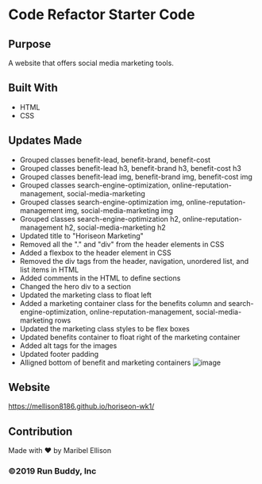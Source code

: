 # Code Refactor Starter Code

## Purpose
A website that offers social media marketing tools.

## Built With
* HTML
* CSS

## Updates Made
* Grouped classes benefit-lead, benefit-brand, benefit-cost
* Grouped classes benefit-lead h3, benefit-brand h3, benefit-cost h3
* Grouped classes benefit-lead img, benefit-brand img, benefit-cost img
* Grouped classes search-engine-optimization, online-reputation-management, social-media-marketing
* Grouped classes search-engine-optimization img, online-reputation-management img, social-media-marketing img
* Grouped classes search-engine-optimization h2, online-reputation-management h2, social-media-marketing h2
* Updated title to "Horiseon Marketing"
* Removed all the "." and "div" from the header elements in CSS
* Added a flexbox to the header element in CSS
* Removed the div tags from the header, navigation, unordered list, and list items in HTML
* Added comments in the HTML to define sections
* Changed the hero div to a section
* Updated the marketing class to float left
* Added a marketing container class for the benefits column and search-engine-optimization, online-reputation-management, social-media-marketing rows
* Updated the marketing class styles to be flex boxes
* Updated benefits container to float right of the marketing container
* Added alt tags for the images
* Updated footer padding
* Alligned bottom of benefit and marketing containers
![image](https://user-images.githubusercontent.com/77599753/107126197-98d7c900-686b-11eb-9ad0-ed2cb6ac1ab2.png)

## Website
https://mellison8186.github.io/horiseon-wk1/

## Contribution
Made with ❤️ by Maribel Ellison

### ©️2019 Run Buddy, Inc